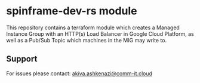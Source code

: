 # spinframe-dev-rs module

This repository contains a terraform module which creates a Managed Instance Group with an HTTP(s) Load Balancer in Google Cloud Platform, as well as a Pub/Sub Topic which machines in the MIG may write to.

## Support

For issues please contact: akiva.ashkenazi@comm-it.cloud

<!-- terraform-docs output will go here -->
<!-- BEGINNING OF PRE-COMMIT-TERRAFORM DOCS HOOK -->

<!-- END OF PRE-COMMIT-TERRAFORM DOCS HOOK -->